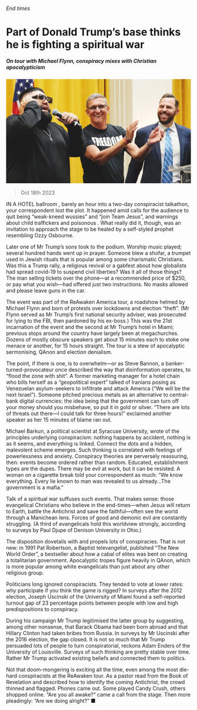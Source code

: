 ###### End times

# Part of Donald Trump’s base thinks he is fighting a spiritual war 

##### On tour with Michael Flynn, conspiracy mixes with Christian apocalypticism 

![image](images/20231021_USP001.jpg) 

> Oct 18th 2023 

IN A HOTEL ballroom , barely an hour into a two-day conspiracist talkathon, your correspondent lost the plot. It happened amid calls for the audience to quit being “weak-kneed wussies” and “join Team Jesus”, and warnings about child traffickers and poisonous . What really did it, though, was an invitation to approach the stage to be healed by a self-styled prophet resembling Ozzy Osbourne. 

Later one of Mr Trump’s sons took to the podium. Worship music played; several hundred hands went up in prayer. Someone blew a shofar, a trumpet used in Jewish rituals that is popular among some charismatic Christians. Was this a Trump rally, a religious revival or a gabfest about how globalists had spread covid-19 to suspend civil liberties? Was it all of those things? The man selling tickets over the phone—at a recommended price of $250, or pay what you wish—had offered just two instructions. No masks allowed and please leave guns in the car. 

The event was part of the ReAwaken America tour, a roadshow helmed by Michael Flynn and born of protests over lockdowns and election “theft”. (Mr Flynn served as Mr Trump’s first national security adviser, was prosecuted for lying to the FBI, then pardoned by his ex-boss.) This was the 21st incarnation of the event and the second at Mr Trump’s hotel in Miami; previous stops around the country have largely been at megachurches. Dozens of mostly obscure speakers get about 15 minutes each to stoke one menace or another, for 15 hours straight. The tour is a stew of apocalyptic sermonising, QAnon and election denialism.

The point, if there is one, is to overwhelm—or as Steve Bannon, a banker-turned-provocateur once described the way that disinformation operates, to “flood the zone with shit”. A former marketing manager for a hotel chain who bills herself as a “geopolitical expert” talked of Iranians posing as Venezuelan asylum-seekers to infiltrate and attack America (“We will be the next Israel”). Someone pitched precious metals as an alternative to central-bank digital currencies: the idea being that the government can turn off your money should you misbehave, so put it in gold or silver. “There are lots of threats out there—I could talk for three hours!” exclaimed another speaker as her 15 minutes of blame ran out.

Michael Barkun, a political scientist at Syracuse University, wrote of the principles underlying conspiracism: nothing happens by accident, nothing is as it seems, and everything is linked. Connect the dots and a hidden, malevolent scheme emerges. Such thinking is correlated with feelings of powerlessness and anxiety. Conspiracy theories are perversely reassuring, then: events become ordered rather than random. Educated, establishment types are the dupes. There may be evil at work, but it can be resisted. A woman on a cigarette break told your correspondent as much: “We know everything. Every lie known to man was revealed to us already…The government is a mafia.” 

Talk of a spiritual war suffuses such events. That makes sense: those evangelical Christians who believe in the end-times—when Jesus will return to Earth, battle the Antichrist and save the faithful—often see the world through a Manichean lens. Forces of good and demonic evil are constantly struggling. (A third of evangelicals hold this worldview strongly, according to surveys by Paul Djupe of Denison University in Ohio.) 

The disposition dovetails with and propels lots of conspiracies. That is not new: in 1991 Pat Robertson, a Baptist televangelist, published “The New World Order”, a bestseller about how a cabal of elites was bent on creating a totalitarian government. Apocalyptic tropes figure heavily in QAnon, which is more popular among white evangelicals than just about any other religious group.

Politicians long ignored conspiracists. They tended to vote at lower rates: why participate if you think the game is rigged? In surveys after the 2012 election, Joseph Uscinski of the University of Miami found a self-reported turnout gap of 23 percentage points between people with low and high predispositions to conspiracy. 

During his campaign Mr Trump legitimised the latter group by suggesting, among other nonsense, that Barack Obama had been born abroad and that Hillary Clinton had taken bribes from Russia. In surveys by Mr Uscinski after the 2016 election, the gap closed. It is not so much that Mr Trump persuaded lots of people to turn conspiratorial, reckons Adam Enders of the University of Louisville. Surveys of such thinking are pretty stable over time. Rather Mr Trump activated existing beliefs and connected them to politics.

Not that doom-mongering is exciting all the time, even among the most die-hard conspiracists at the ReAwaken tour. As a pastor read from the Book of Revelation and described how to identify the coming Antichrist, the crowd thinned and flagged. Phones came out. Some played Candy Crush, others shopped online. “Are you all awake?” came a call from the stage. Then more pleadingly: “Are we doing alright?” ■


